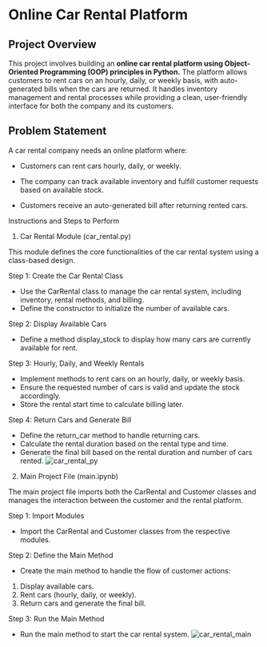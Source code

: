 # Online Car Rental Platform

## Project Overview

This project involves building an **online car rental platform using Object-Oriented Programming (OOP) principles in Python.** The platform allows customers to rent cars on an hourly, daily, or weekly basis, with auto-generated bills when the cars are returned. It handles inventory management and rental processes while providing a clean, user-friendly interface for both the company and its customers.

## Problem Statement

A car rental company needs an online platform where:

+ Customers can rent cars hourly, daily, or weekly.
* The company can track available inventory and fulfill customer requests based on available stock.
+ Customers receive an auto-generated bill after returning rented cars.

Instructions and Steps to Perform

1. Car Rental Module (car_rental.py)

This module defines the core functionalities of the car rental system using a class-based design.

Step 1: Create the Car Rental Class
+ Use the CarRental class to manage the car rental system, including inventory, rental methods, and billing.
+ Define the constructor to initialize the number of available cars.

Step 2: Display Available Cars
+ Define a method display_stock to display how many cars are currently available for rent.

Step 3: Hourly, Daily, and Weekly Rentals
+ Implement methods to rent cars on an hourly, daily, or weekly basis.
+ Ensure the requested number of cars is valid and update the stock accordingly.
+ Store the rental start time to calculate billing later.

Step 4: Return Cars and Generate Bill
+ Define the return_car method to handle returning cars.
+ Calculate the rental duration based on the rental type and time.
+ Generate the final bill based on the rental duration and number of cars rented.
![car_rental_py](https://github.com/user-attachments/assets/ae670f1f-4805-4af6-8c09-716b70131920)

2. Main Project File (main.ipynb)

The main project file imports both the CarRental and Customer classes and manages the interaction between the customer and the rental platform.

Step 1: Import Modules

+ Import the CarRental and Customer classes from the respective modules.

Step 2: Define the Main Method
+ Create the main method to handle the flow of customer actions:
1. Display available cars.
2. Rent cars (hourly, daily, or weekly).
3. Return cars and generate the final bill.

Step 3: Run the Main Method
+ Run the main method to start the car rental system.
![car_rental_main](https://github.com/user-attachments/assets/a80c89eb-9ff0-4f1c-87c2-a7335c31f92d)
